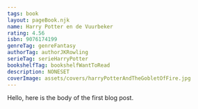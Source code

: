 ```yaml
---
tags: book
layout: pageBook.njk
name: Harry Potter en de Vuurbeker
rating: 4.56
isbn: 9076174199
genreTag: genreFantasy
authorTag: authorJKRowling
serieTag: serieHarryPotter
bookshelfTag: bookshelfWantToRead
description: NONESET
coverImage: assets/covers/harryPotterAndTheGobletOfFire.jpg
---
```


Hello, here is the body of the first blog post.
